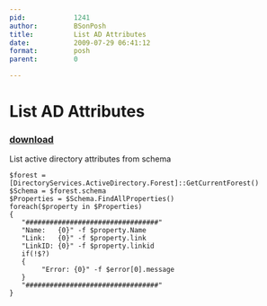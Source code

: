 ```yaml
---
pid:            1241
author:         BSonPosh
title:          List AD Attributes
date:           2009-07-29 06:41:12
format:         posh
parent:         0

---
```


# List AD Attributes

### [download](Scripts\1241.ps1)

List active directory attributes from schema

```posh
$forest = [DirectoryServices.ActiveDirectory.Forest]::GetCurrentForest()
$Schema = $forest.schema 
$Properties = $Schema.FindAllProperties()
foreach($property in $Properties)
{
   "#################################"
   "Name:   {0}" -f $property.Name
   "Link:   {0}" -f $property.link
   "LinkID: {0}" -f $property.linkid
   if(!$?)
   {
        "Error: {0}" -f $error[0].message
   }
   "#################################"
}
```
